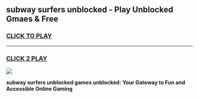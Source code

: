 
## subway surfers unblocked - Play Unblocked Gmaes & Free
<h3>
<a href="https://premium.freeplayer.one?title=subway_surfers_unblocked&ref=19F">CLICK TO PLAY</a></h3>
<hr>

<h3>
<a href="https://premium.freeplayer.one?title=subway_surfers_unblocked&ref=19F">CLICK 2 PLAY</a>
  
</h3>

<a href="https://premium.freeplayer.one?title=subway_surfers_unblocked&ref=19F/"><img src="https://clearcache.store/games.png"></a>


**subway surfers unblocked games unblocked: Your Gateway to Fun and Accessible Online Gaming**
